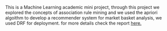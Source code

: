 This is a Machine Learning academic mini project, through this project we explored the concepts of association rule mining and we used the apriori algoithm to develop a recommender system for market basket analysis, we used DRF for deployment. for more details check the report [here.](https://github.com/meriemmekki2001/recommendation_system_deployement/blob/main/Market_Basket_Analysis_Report.pdf)
